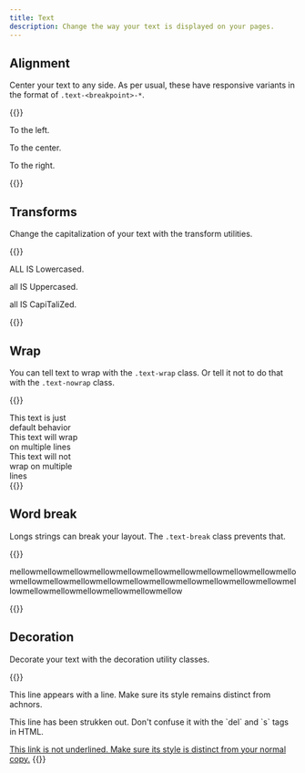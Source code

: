 ```yaml
---
title: Text
description: Change the way your text is displayed on your pages.
---
```


## Alignment
Center your text to any side. As per usual, these have responsive variants in the format of `.text-<breakpoint>-*`.

{{<example>}}
<p class="text-start">To the left.</p>
<p class="text-center">To the center.</p>
<p class="text-end">To the right.</p>
{{</example>}}

## Transforms
Change the capitalization of your text with the transform utilities.

{{<example>}}
<p class="text-lowercase">ALL IS Lowercased.</p>
<p class="text-uppercase">all IS Uppercased.</p>
<p class="text-capitalize">all IS CapiTaliZed.</p>
{{</example>}}


## Wrap
You can tell text to wrap with the `.text-wrap` class. Or tell it not to do that with the `.text-nowrap` class.

{{<example>}}
<div class="d-inline-block bg-orange text-white p-3" style="width: 120px;">
  This text is just default behavior
</div>
<div class="d-inline-block bg-blue text-white text-wrap p-3" style="width: 120px;">
  This text will wrap on multiple lines
</div>
<div class="d-inline-block bg-yellow text-nowrap p-3" style="width: 120px;">
  This text will not wrap on multiple lines
</div>
{{</example>}}

## Word break
Longs strings can break your layout. The `.text-break` class prevents that.

{{<example>}}
<p class="text-break">mellowmellowmellowmellowmellowmellowmellowmellowmellowmellowmellowmellowmellowmellowmellowmellowmellowmellowmellowmellowmellowmellowmellowmellowmellowmellowmellowmellow</p>
{{</example>}}

## Decoration
Decorate your text with the decoration utility classes.

{{<example>}}
<p class="text-underline">This line appears with a line. Make sure its style remains distinct from achnors.</p>
<p class="text-line-through">This line has been strukken out. Don't confuse it with the `del` and `s` tags in HTML.</p>
<a href="#" class="text-none">This link is not underlined. Make sure its style is distinct from your normal copy.</a>
{{</example>}}
